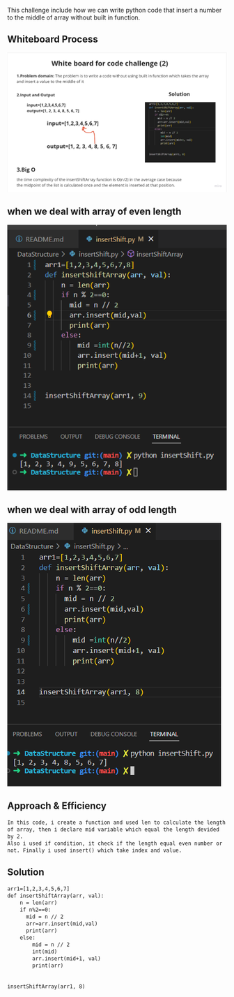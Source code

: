 This challenge include how we can write python code that insert a number to the middle of array without built in function.
## Whiteboard Process
![whiteboard](../assests/Untitled%20(8).jpg)
## when we deal with array of even length
![test1](../assests/Screenshot%20(140).png)
## when we deal with array of odd length
![test2](../assests/Screenshot%20(141).png)

## Approach & Efficiency
```
In this code, i create a function and used len to calculate the length of array, then i declare mid variable which equal the length devided by 2.
Also i used if condition, it check if the length equal even number or not. Finally i used insert() which take index and value.
```
## Solution
```
arr1=[1,2,3,4,5,6,7]
def insertShiftArray(arr, val):
    n = len(arr)
    if n%2==0:
      mid = n // 2
      arr=arr.insert(mid,val)
      print(arr)
    else:
        mid = n // 2
        int(mid)
        arr.insert(mid+1, val)
        print(arr)


insertShiftArray(arr1, 8)
```